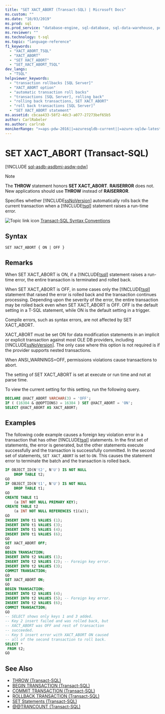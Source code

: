 ```yaml
---
title: "SET XACT_ABORT (Transact-SQL) | Microsoft Docs"
ms.custom: ""
ms.date: "10/03/2019"
ms.prod: sql
ms.prod_service: "database-engine, sql-database, sql-data-warehouse, pdw"
ms.reviewer: ""
ms.technology: t-sql
ms.topic: "language-reference"
f1_keywords: 
  - "XACT_ABORT_TSQL"
  - "XACT_ABORT"
  - "SET XACT_ABORT"
  - "SET_XACT_ABORT_TSQL"
dev_langs: 
  - "TSQL"
helpviewer_keywords: 
  - "transaction rollbacks [SQL Server]"
  - "XACT_ABORT option"
  - "automatic transaction roll backs"
  - "transactions [SQL Server], rolling back"
  - "rolling back transactions, SET XACT_ABORT"
  - "roll back transactions [SQL Server]"
  - "SET XACT_ABORT statement"
ms.assetid: cbcaa433-58f2-4dc3-a077-27273bef65b5
author: CarlRabeler
ms.author: carlrab
monikerRange: ">=aps-pdw-2016||=azuresqldb-current||=azure-sqldw-latest||>=sql-server-2016||=sqlallproducts-allversions||>=sql-server-linux-2017||=azuresqldb-mi-current"
---
```

# SET XACT_ABORT (Transact-SQL)

[!INCLUDE [sql-asdb-asdbmi-asdw-pdw](../../includes/applies-to-version/sql-asdb-asdbmi-asdw-pdw.md)]

> [!NOTE]
> The **THROW** statement honors **SET XACT_ABORT**. **RAISERROR** does not. New applications should use **THROW** instead of **RAISERROR**.

Specifies whether [!INCLUDE[ssNoVersion](../../includes/ssnoversion-md.md)] automatically rolls back the current transaction when a [!INCLUDE[tsql](../../includes/tsql-md.md)] statement raises a run-time error.

![Topic link icon](../../database-engine/configure-windows/media/topic-link.gif "Topic link icon") [Transact-SQL Syntax Conventions](../../t-sql/language-elements/transact-sql-syntax-conventions-transact-sql.md)

## Syntax

```syntaxsql
SET XACT_ABORT { ON | OFF }
```

## Remarks

When SET XACT_ABORT is ON, if a [!INCLUDE[tsql](../../includes/tsql-md.md)] statement raises a run-time error, the entire transaction is terminated and rolled back.

When SET XACT_ABORT is OFF, in some cases only the [!INCLUDE[tsql](../../includes/tsql-md.md)] statement that raised the error is rolled back and the transaction continues processing. Depending upon the severity of the error, the entire transaction may be rolled back even when SET XACT_ABORT is OFF. OFF is the default setting in a T-SQL statement, while ON is the default setting in a trigger.

Compile errors, such as syntax errors, are not affected by SET XACT_ABORT.

XACT_ABORT must be set ON for data modification statements in an implicit or explicit transaction against most OLE DB providers, including [!INCLUDE[ssNoVersion](../../includes/ssnoversion-md.md)]. The only case where this option is not required is if the provider supports nested transactions.

When ANSI_WARNINGS=OFF, permissions violations cause transactions to abort.

The setting of SET XACT_ABORT is set at execute or run time and not at parse time.

To view the current setting for this setting, run the following query.

```sql
DECLARE @XACT_ABORT VARCHAR(3) = 'OFF';
IF ( (16384 & @@OPTIONS) = 16384 ) SET @XACT_ABORT = 'ON';
SELECT @XACT_ABORT AS XACT_ABORT;

```

## Examples

The following code example causes a foreign key violation error in a transaction that has other [!INCLUDE[tsql](../../includes/tsql-md.md)] statements. In the first set of statements, the error is generated, but the other statements execute successfully and the transaction is successfully committed. In the second set of statements, `SET XACT_ABORT` is set to `ON`. This causes the statement error to terminate the batch and the transaction is rolled back.

```sql
IF OBJECT_ID(N't2', N'U') IS NOT NULL
    DROP TABLE t2;
GO
IF OBJECT_ID(N't1', N'U') IS NOT NULL
    DROP TABLE t1;
GO  
CREATE TABLE t1
    (a INT NOT NULL PRIMARY KEY);
CREATE TABLE t2
    (a INT NOT NULL REFERENCES t1(a));
GO
INSERT INTO t1 VALUES (1);
INSERT INTO t1 VALUES (3);
INSERT INTO t1 VALUES (4);
INSERT INTO t1 VALUES (6);
GO
SET XACT_ABORT OFF;
GO
BEGIN TRANSACTION;
INSERT INTO t2 VALUES (1);
INSERT INTO t2 VALUES (2); -- Foreign key error.
INSERT INTO t2 VALUES (3);
COMMIT TRANSACTION;
GO
SET XACT_ABORT ON;
GO
BEGIN TRANSACTION;
INSERT INTO t2 VALUES (4);
INSERT INTO t2 VALUES (5); -- Foreign key error.
INSERT INTO t2 VALUES (6);
COMMIT TRANSACTION;
GO
-- SELECT shows only keys 1 and 3 added.
-- Key 2 insert failed and was rolled back, but
-- XACT_ABORT was OFF and rest of transaction
-- succeeded.
-- Key 5 insert error with XACT_ABORT ON caused
-- all of the second transaction to roll back.
SELECT *
 FROM t2;
GO
```

## See Also

- [THROW &#40;Transact-SQL&#41;](../../t-sql/language-elements/throw-transact-sql.md)
- [BEGIN TRANSACTION &#40;Transact-SQL&#41;](../../t-sql/language-elements/begin-transaction-transact-sql.md)
- [COMMIT TRANSACTION &#40;Transact-SQL&#41;](../../t-sql/language-elements/commit-transaction-transact-sql.md)
- [ROLLBACK TRANSACTION &#40;Transact-SQL&#41;](../../t-sql/language-elements/rollback-transaction-transact-sql.md)
- [SET Statements &#40;Transact-SQL&#41;](../../t-sql/statements/set-statements-transact-sql.md)
- [@@TRANCOUNT &#40;Transact-SQL&#41;](../../t-sql/functions/trancount-transact-sql.md)  
